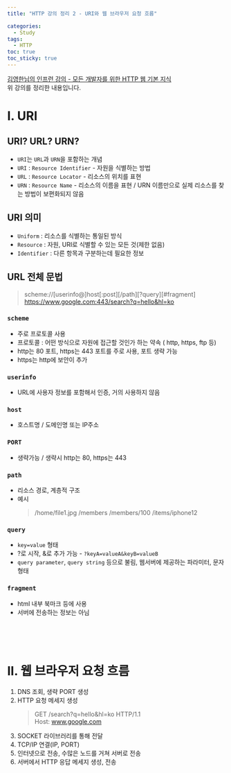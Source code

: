 ```yaml
---
title: "HTTP 강의 정리 2 - URI와 웹 브라우저 요청 흐름"

categories:
  - Study
tags:
  - HTTP
toc: true
toc_sticky: true
---
```


[김영한님의 인프런 강의 - 모든 개발자를 위한 HTTP 웹 기본 지식](https://inf.run/YPMm)  
위 강의를 정리한 내용입니다.

# I. URI

## URI? URL? URN?

- `URI`는 `URL`과 `URN`을 포함하는 개념
- `URI` : `Resource Identifier` - 자원을 식별하는 방법
- `URL` : `Resource Locator` - 리소스의 위치를 표현
- `URN` : `Resource Name` - 리소스의 이름을 표현 / URN 이름만으로 실제 리소스를 찾는 방법이 보편화되지 않음

## URI 의미

- `Uniform` : 리소스를 식별하는 통일된 방식
- `Resource` : 자원, URI로 식별할 수 있는 모든 것(제한 없음)
- `Identifier` : 다른 항목과 구분하는데 필요한 정보

## URL 전체 문법

> scheme://[userinfo@]host[:post][/path][?query][#fragment]  
> https://www.google.com:443/search?q=hello&hl=ko

### `scheme`

- 주로 프로토콜 사용
- 프로토콜 : 어떤 방식으로 자원에 접근할 것인가 하는 약속 ( http, https, ftp 등)
- http는 80 포트, https는 443 포트를 주로 사용, 포트 생략 가능
- https는 http에 보안이 추가

### `userinfo`

- URL에 사용자 정보를 포함해서 인증, 거의 사용하지 않음

### `host`

- 호스트명 / 도메인명 또는 IP주소

### `PORT`

- 생략가능 / 생략시 http는 80, https는 443

### `path`

- 리소스 경로, 계층적 구조
- 예시
  > /home/file1.jpg
  > /members
  > /members/100
  > /items/iphone12

### `query`

- `key=value` 형태
- ?로 시작, &로 추가 가능 - `?keyA=valueA&keyB=valueB`
- `query parameter`, `query string` 등으로 불림, 웹서버에 제공하는 파라미터, 문자 형태

### `fragment`

- html 내부 북마크 등에 사용
- 서버에 전송하는 정보는 아님

<br><br><br>

# II. 웹 브라우저 요청 흐름

1. DNS 조회, 생략 PORT 생성
2. HTTP 요청 메세지 생성
   > GET /search?q=hello&hl=ko HTTP/1.1  
   > Host: www.google.com
3. SOCKET 라이브러리를 통해 전달
4. TCP/IP 연결(IP, PORT)
5. 인터넷으로 전송, 수많은 노드를 거쳐 서버로 전송
6. 서버에서 HTTP 응답 메세지 생성, 전송
